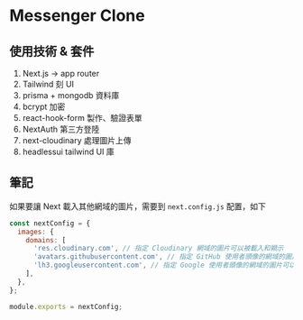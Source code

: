 # Messenger Clone

## 使用技術 & 套件
1. Next.js -> app router
2. Tailwind 刻 UI
3. prisma + mongodb 資料庫
4. bcrypt 加密
5. react-hook-form 製作、驗證表單
6. NextAuth 第三方登陸
7. next-cloudinary 處理圖片上傳
8. headlessui tailwind UI 庫

## 筆記
如果要讓 Next 載入其他網域的圖片，需要到 `next.config.js` 配置，如下
```js
const nextConfig = {
  images: {
    domains: [
      'res.cloudinary.com', // 指定 Cloudinary 網域的圖片可以被載入和顯示
      'avatars.githubusercontent.com', // 指定 GitHub 使用者頭像的網域的圖片可以被載入和顯示
      'lh3.googleusercontent.com', // 指定 Google 使用者頭像的網域的圖片可以被載入和顯示
    ],
  },
};

module.exports = nextConfig;
```